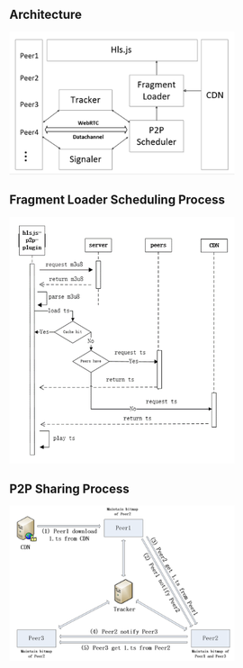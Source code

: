## Architecture

<img width="400" src="../../figs/architecture.png" alt="architecture">

## Fragment Loader Scheduling Process

<img width="400" src="../../figs/loader.png" alt="loader">

## P2P Sharing Process

<img width="400" src="../../figs/bittorrent.png" alt="bittorrent">